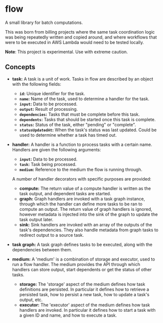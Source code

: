 # flow

A small library for batch computations.

This was born from billing projects where the same task coordination logic was being repeatedly
written and copied around, and where workflows that were to be executed in AWS Lambda would need to
be tested locally.

**Note**: This project is experimental. Use with extreme caution.

## Concepts

- **task:** A task is a unit of work. Tasks in flow are described by an object with the following
  fields:

  - **`id`:** Unique identifier for the task.
  - **`name`:** Name of the task, used to determine a handler for the task.
  - **`input`:** Data to be processed.
  - **`output`:** Result of processing.
  - **`dependencies`:** Tasks that must be complete before this task.
  - **`dependents`:** Tasks that should be started once this task is complete.
  - **`status`:** Status of the task, either "pending" or "complete".
  - **`statusUpdatedAt`:** When the task's status was last updated. Could be used to determine
    whether a task has timed out.

- **handler:** A handler is a function to process tasks with a certain name. Handlers are given the
  following arguments:

  - **`input`:** Data to be processed.
  - **`task`:** Task being processed.
  - **`medium`:** Reference to the medium the flow is running through.

  A number of handler decorators with specific purposes are provided:

  - **compute:** The return value of a compute handler is written as the task output, and dependent
    tasks are started.
  - **graph:** Graph handlers are invoked with a task graph instance, through which the handler
    can define more tasks to be ran to compute an output. The return value of graph handlers is
    ignored, however metadata is injected into the sink of the graph to update the task output
    later.
  - **sink:** Sink handlers are invoked with an array of the outputs of the task's dependencies.
    They also handle metadata from graph tasks to redirect output to a source task.

- **task graph:** A task graph defines tasks to be executed, along with the dependencies between
  them.

- **medium:** A 'medium' is a combination of storage and executor, used to run a flow handler. The
  medium provides the API through which handlers can store output, start dependents or get the
  status of other tasks.

  - **storage:** The 'storage' aspect of the medium defines how task definitions are persisted. In
    particular it defines how to retrieve a persisted task, how to persist a new task, how to update
    a task's output, etc.
  - **executor:** The 'executor' aspect of the medium defines how task handlers are invoked. In
    particular it defines how to start a task with a given ID and name, and how to execute a task.
